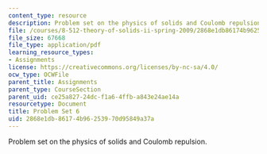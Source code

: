 ```yaml
---
content_type: resource
description: Problem set on the physics of solids and Coulomb repulsion.
file: /courses/8-512-theory-of-solids-ii-spring-2009/2868e1db86174b96253970d95849a37a_MIT8_512s09_2004_pset06.pdf
file_size: 67668
file_type: application/pdf
learning_resource_types:
- Assignments
license: https://creativecommons.org/licenses/by-nc-sa/4.0/
ocw_type: OCWFile
parent_title: Assignments
parent_type: CourseSection
parent_uid: ce25a827-24dc-f1a6-4ffb-a843e24ae14a
resourcetype: Document
title: Problem Set 6
uid: 2868e1db-8617-4b96-2539-70d95849a37a
---
```

Problem set on the physics of solids and Coulomb repulsion.